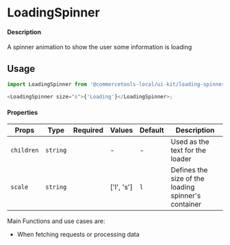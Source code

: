 # LoadingSpinner

#### Description

A spinner animation to show the user some information is loading

## Usage

```js
import LoadingSpinner from '@commercetools-local/ui-kit/loading-spinner';

<LoadingSpinner size="s">{'Loading'}</LoadingSpinner>;
```

#### Properties

| Props      | Type     | Required | Values     | Default | Description                                         |
| ---------- | -------- | :------: | ---------- | ------- | --------------------------------------------------- |
| `children` | `string` |          | -          | -       | Used as the text for the loader                     |
| `scale`    | `string` |          | ['l', 's'] | `l`     | Defines the size of the loading spinner's container |

Main Functions and use cases are:

* When fetching requests or processing data
